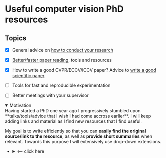 # Useful computer vision PhD resources



## Topics

- [x] General advice on [how to conduct your research](https://github.com/hassony2/useful-computer-vision-phd-resources/blob/master/Awesome-computer-vision-research-advice.md)
- [x] [Better/faster paper reading](https://github.com/hassony2/useful-computer-vision-phd-resources), tools and resources
- [x] How to write a good CVPR/ECCV/ICCV paper? Advice to [write a good scientific paper](https://github.com/hassony2/useful-computer-vision-phd-resources/blob/master/Awesome-resources-for-better-writing-of-computer-vision-papers.md)
- [ ] Tools for fast and reproducible experimentation
- [ ] Better meetings with your supervisor


<details open><summary>Motivation</summary>
Having started a PhD one year ago I progressively stumbled upon **talks/tools/advice that I wish I had come accross earlier**.
I will keep adding links and material as I find new resources that I find useful.

My goal is to write efficiently so that you can **easily find the original source/link to the resource**, as well as **provide short summaries** when relevant.
Towards this purpose I will extensively use drop-down extensions.

- <details><summary><-- click here</summary> Like this ! </details>

</details>
